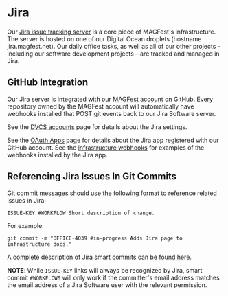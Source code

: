 # Jira

Our [Jira issue tracking server](https://jira.magfest.net) is a core piece of
MAGFest's infrastructure. The server is hosted on one of our Digital Ocean
droplets (hostname jira.magfest.net). Our daily office tasks, as well as all
of our other projects – including our software development projects – are
tracked and managed in Jira.

## GitHub Integration

Our Jira server is integrated with our
[MAGFest account](https://github.com/magfest) on GitHub. Every repository owned
by the MAGFest account will automatically have webhooks installed that POST
git events back to our Jira Software server.

See the [DVCS accounts](https://jira.magfest.net/secure/admin/ConfigureDvcsOrganizations!default.jspa)
page for details about the Jira settings.

See the [OAuth Apps](https://github.com/organizations/magfest/settings/applications)
page for details about the Jira app registered with our GitHub
account. See the [infrastructure webhooks](https://github.com/magfest/infrastructure/settings/hooks)
for examples of the webhooks installed by the Jira app.

## Referencing Jira Issues In Git Commits

Git commit messages should use the following format to reference related issues
in Jira:
```
ISSUE-KEY #WORKFLOW Short description of change.
```

For example:
```
git commit -m "OFFICE-4039 #in-progress Adds Jira page to infrastructure docs."
```

A complete description of Jira smart commits can be
[found here](https://confluence.atlassian.com/bitbucket/processing-jira-software-issues-with-smart-commit-messages-298979931.html).


**NOTE**: While `ISSUE-KEY` links will always be recognized by Jira, smart
commit `#WORKFLOWS` will only work if the committer's email address matches the
email address of a Jira Software user with the relevant permission.